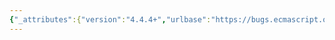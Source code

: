 ```yaml
---
{"_attributes":{"version":"4.4.4+","urlbase":"https://bugs.ecmascript.org/","maintainer":"dherman@mozilla.com"},"bug":{"bug_id":389,"creation_ts":"2012-06-16 00:50:00 -0700","short_desc":"3.1.*: section number","delta_ts":"2012-07-08 21:40:57 -0700","product":"Draft for 6th Edition","component":"editorial issue","version":"Rev 8: June 15, 2012 Draft","rep_platform":"All","op_sys":"All","bug_status":"RESOLVED","resolution":"FIXED","priority":"Normal","bug_severity":"minor","everconfirmed":true,"reporter":{"uid":"jmdyck","name":"Michael Dyck"},"assigned_to":{"uid":"allen","name":"Allen Wirfs-Brock"},"long_desc":[{"commentid":991,"comment_count":0,"who":{"uid":"jmdyck","name":"Michael Dyck"},"bug_when":"2012-06-16 00:50:09 -0700","thetext":"Between sections 8.8 and 8.9,\nthere are subsections numbered 3.1.1 through 3.1.4.\n\nThose should presumably be 8.8.1 through 8.8.4."},{"commentid":1177,"comment_count":1,"who":{"uid":"allen","name":"Allen Wirfs-Brock"},"bug_when":"2012-07-08 14:43:24 -0700","thetext":"fixed in editor's draft"}]}}
---
```


